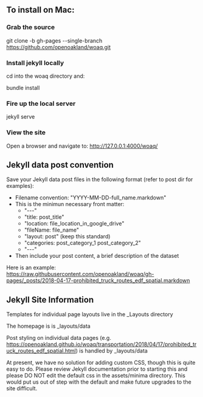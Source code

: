 ## To install on Mac:

### Grab the source
git clone -b gh-pages --single-branch  https://github.com/openoakland/woaq.git

### Install jekyll locally
cd into the woaq directory and:

bundle install

### Fire up the local server
jekyll serve

### View the site
Open a browser and navigate to: http://127.0.0.1:4000/woaq/

## Jekyll data post convention
Save your Jekyll data post files in the following format (refer to post dir for examples):

* Filename convention: "YYYY-MM-DD-full_name.markdown"
* This is the minimun necessary front matter:
  * "---" 
  * "title: post_title"
  * "location: file_location_in_google_drive"
  * "fileName: file_name"
  * "layout: post" (keep this standard)
  * "categories: post_category_1 post_category_2"
  * "---"
* Then include your post content, a brief description of the dataset

Here is an example: https://raw.githubusercontent.com/openoakland/woaq/gh-pages/_posts/2018-04-17-prohibited_truck_routes_edf_spatial.markdown

## Jekyll Site Information

Templates for individual page layouts live in the _Layouts directory

The homepage is is _layouts/data 

Post styling on individual data pages (e.g. https://openoakland.github.io/woaq/transportation/2018/04/17/prohibited_truck_routes_edf_spatial.html) is handled by _layouts/data 

At present, we have no solution for adding custom CSS, though this is quite easy to do. Please review Jekyll documentation prior to starting this and please DO NOT edit the default css in the assets/minima directory. This would put us out of step with the default and make future upgrades to the site difficult.
